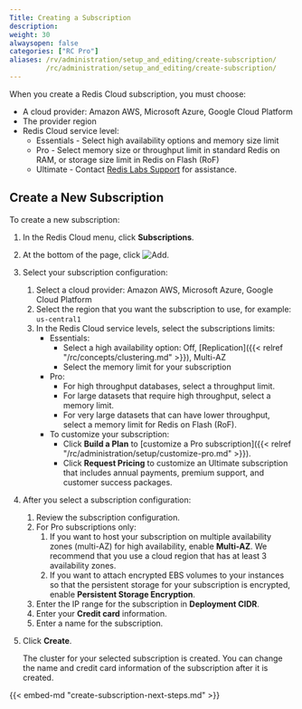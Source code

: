 ```yaml
---
Title: Creating a Subscription
description:
weight: 30
alwaysopen: false
categories: ["RC Pro"]
aliases: /rv/administration/setup_and_editing/create-subscription/
         /rc/administration/setup_and_editing/create-subscription/
---
```

When you create a Redis Cloud subscription, you must choose:

- A cloud provider: Amazon AWS, Microsoft Azure, Google Cloud Platform
- The provider region
- Redis Cloud service level:
    - Essentials - Select high availability options and memory size limit
    - Pro - Select memory size or throughput limit in standard Redis on RAM, or storage size limit in Redis on Flash (RoF)
    - Ultimate - Contact [Redis Labs Support](https://redislabs.com/redis-enterprise-cloud/pricing/) for assistance.

## Create a New Subscription

To create a new subscription:

1. In the Redis Cloud menu, click **Subscriptions**.
1. At the bottom of the page, click ![Add](/images/rs/icon_add.png#no-click "Add").
1. Select your subscription configuration:
    1. Select a cloud provider: Amazon AWS, Microsoft Azure, Google Cloud Platform
    1. Select the region that you want the subscription to use, for example: `us-central1`
    1. In the Redis Cloud service levels, select the subscriptions limits:
        - Essentials:
            - Select a high availability option: Off, [Replication]({{< relref "/rc/concepts/clustering.md" >}}), Multi-AZ
            - Select the memory limit for your subscription
        - Pro:
            - For high throughput databases, select a throughput limit.
            - For large datasets that require high throughput, select a memory limit.
            - For very large datasets that can have lower throughput, select a memory limit for Redis on Flash (RoF).
        - To customize your subscription:
            - Click **Build a Plan** to [customize a Pro subscription]({{< relref "/rc/administration/setup/customize-pro.md" >}}).
            - Click **Request Pricing** to customize an Ultimate subscription that includes annual payments, premium support, and customer success packages.
1. After you select a subscription configuration:
    1. Review the subscription configuration.
    1. For Pro subscriptions only:
        1. If you want to host your subscription on multiple availability zones (multi-AZ) for high availability, enable **Multi-AZ**.
            We recommend that you use a cloud region that has at least 3 availability zones.
        1. If you want to attach encrypted EBS volumes to your instances so that the persistent storage for your subscription is encrypted, enable **Persistent Storage Encryption**.
    1. Enter the IP range for the subscription in **Deployment CIDR**.
    1. Enter your **Credit card** information.
    1. Enter a name for the subscription.
1. Click **Create**.

    The cluster for your selected subscription is created.
    You can change the name and credit card information of the subscription after it is created.

{{< embed-md "create-subscription-next-steps.md"  >}}